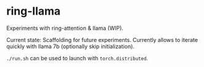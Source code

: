 # ring-llama

Experiments with ring-attention & llama (WIP).

Current state: Scaffolding for future experiments.
Currently allows to iterate quickly with llama 7b (optionally skip initialization).

`./run.sh` can be used to launch with `torch.distributed`.
